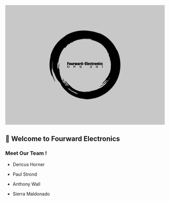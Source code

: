 ![mygreatheader](fourward-electronics-logo2.png)

## 👋 Welcome to Fourward Electronics

### Meet Our Team !

- Dericus Horner

- Paul Strond

- Anthony Wall

- Sierra Maldonado

